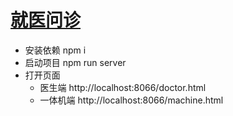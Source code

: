 # [就医问诊](https://service.neuqsoft.com/ggfw/fe/Level-00.html#%E5%B0%B1%E5%8C%BB%E9%97%AE%E8%AF%8A)

- 安装依赖 npm i
- 启动项目 npm run server
- 打开页面
    - 医生端 http://localhost:8066/doctor.html
    - 一体机端 http://localhost:8066/machine.html
